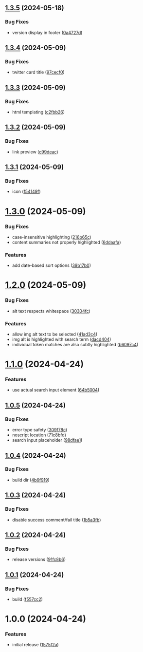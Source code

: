 ## [1.3.5](https://github.com/seleb/mastodon-archive-search/compare/v1.3.4...v1.3.5) (2024-05-18)


### Bug Fixes

* version display in footer ([0a4727d](https://github.com/seleb/mastodon-archive-search/commit/0a4727d64a80294a4bb4c685216d34b1adafe5fb))

## [1.3.4](https://github.com/seleb/mastodon-archive-search/compare/v1.3.3...v1.3.4) (2024-05-09)


### Bug Fixes

* twitter card title ([97cecf0](https://github.com/seleb/mastodon-archive-search/commit/97cecf0a8df5e9d9ecfa6c2ef732d8c64b484538))

## [1.3.3](https://github.com/seleb/mastodon-archive-search/compare/v1.3.2...v1.3.3) (2024-05-09)


### Bug Fixes

* html templating ([c2fbb26](https://github.com/seleb/mastodon-archive-search/commit/c2fbb26b558a4943a949941ab7194ed724ec452c))

## [1.3.2](https://github.com/seleb/mastodon-archive-search/compare/v1.3.1...v1.3.2) (2024-05-09)


### Bug Fixes

* link preview ([c99deac](https://github.com/seleb/mastodon-archive-search/commit/c99deacd23f14de966861e103e97604e0711622c))

## [1.3.1](https://github.com/seleb/mastodon-archive-search/compare/v1.3.0...v1.3.1) (2024-05-09)


### Bug Fixes

* icon ([f54149f](https://github.com/seleb/mastodon-archive-search/commit/f54149fa39f29be35f302a46048b4ea1f9f782e5))

# [1.3.0](https://github.com/seleb/mastodon-archive-search/compare/v1.2.0...v1.3.0) (2024-05-09)


### Bug Fixes

* case-insensitive highlighting ([216b65c](https://github.com/seleb/mastodon-archive-search/commit/216b65cfcd06256a48f0f1c1626429e99d8b2360))
* content summaries not properly highlighted ([6ddaafa](https://github.com/seleb/mastodon-archive-search/commit/6ddaafa4d0d0c74aa6db5e6f52261719a2647230))


### Features

* add date-based sort options ([39b17b0](https://github.com/seleb/mastodon-archive-search/commit/39b17b028f05a3fa1d09a7721daf9223eb8a81ca))

# [1.2.0](https://github.com/seleb/mastodon-archive-search/compare/v1.1.0...v1.2.0) (2024-05-09)


### Bug Fixes

* alt text respects whitespace ([30304fc](https://github.com/seleb/mastodon-archive-search/commit/30304fcd2d6d822d60881ccd398ff16984b4db9f))


### Features

* allow img alt text to be selected ([41ad3c4](https://github.com/seleb/mastodon-archive-search/commit/41ad3c46e6ea7c74e3de8665b7fc84cbac0958bb))
* img alt is highlighted with search term ([dacd404](https://github.com/seleb/mastodon-archive-search/commit/dacd4049222db2b3348e979f5720f95dd5d92d10))
* individual token matches are also subtly highlighted ([b6097c4](https://github.com/seleb/mastodon-archive-search/commit/b6097c4e328390ce4e20da26859736aea779d13d))

# [1.1.0](https://github.com/seleb/mastodon-archive-search/compare/v1.0.5...v1.1.0) (2024-04-24)


### Features

* use actual search input element ([64b5004](https://github.com/seleb/mastodon-archive-search/commit/64b500450518737a36edd54a28a168097e805298))

## [1.0.5](https://github.com/seleb/mastodon-archive-search/compare/v1.0.4...v1.0.5) (2024-04-24)


### Bug Fixes

* error type safety ([309f78c](https://github.com/seleb/mastodon-archive-search/commit/309f78c779a81a9c020b1a0cced8ce082317b018))
* noscript location ([71c8bfd](https://github.com/seleb/mastodon-archive-search/commit/71c8bfdde6c3529017d5274af86a199c055cd4d9))
* search input placeholder ([98dfae1](https://github.com/seleb/mastodon-archive-search/commit/98dfae1947d22b1e882db39337a2bb2be9325045))

## [1.0.4](https://github.com/seleb/mastodon-archive-search/compare/v1.0.3...v1.0.4) (2024-04-24)


### Bug Fixes

* build dir ([4b6f919](https://github.com/seleb/mastodon-archive-search/commit/4b6f9196666e8a8354304ef2501a932843b6e33e))

## [1.0.3](https://github.com/seleb/mastodon-archive-search/compare/v1.0.2...v1.0.3) (2024-04-24)


### Bug Fixes

* disable success comment/fail title ([1b5a3fb](https://github.com/seleb/mastodon-archive-search/commit/1b5a3fb17653d226e48d9ec9c6c9678c4fad9602))

## [1.0.2](https://github.com/seleb/mastodon-archive-search/compare/v1.0.1...v1.0.2) (2024-04-24)


### Bug Fixes

* release versions ([91fc8b6](https://github.com/seleb/mastodon-archive-search/commit/91fc8b60b4395567aabfb770552942c345d1b62d))

## [1.0.1](https://github.com/seleb/mastodon-archive-search/compare/v1.0.0...v1.0.1) (2024-04-24)


### Bug Fixes

* build ([f557cc2](https://github.com/seleb/mastodon-archive-search/commit/f557cc207e7bfcf170555d9e3ec3483f3e58b109))

# 1.0.0 (2024-04-24)


### Features

* initial release ([1575f2a](https://github.com/seleb/mastodon-archive-search/commit/1575f2a37a4e050c09a71a052ce7181bc6256ff7))
